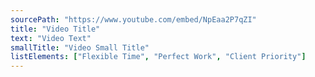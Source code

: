 ```yaml
---
sourcePath: "https://www.youtube.com/embed/NpEaa2P7qZI"
title: "Video Title"
text: "Video Text"
smallTitle: "Video Small Title"
listElements: ["Flexible Time", "Perfect Work", "Client Priority"]
---
```

